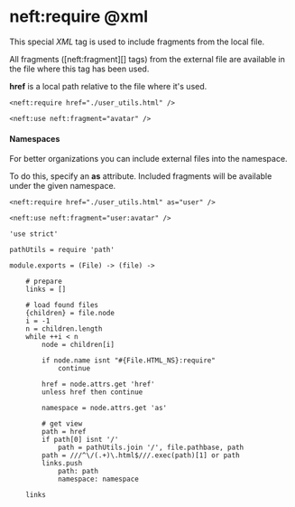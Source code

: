 neft:require @xml
============

This special *XML* tag is used to include fragments from the local file.

All fragments ([neft:fragment][] tags) from the external file 
are available in the file where this tag has been used.

**href** is a local path relative to the file where it's used.

```
<neft:require href="./user_utils.html" />

<neft:use neft:fragment="avatar" />
```

#### Namespaces

For better organizations you can include external files into the namespace.

To do this, specify an **as** attribute.
Included fragments will be available under the given namespace.

```
<neft:require href="./user_utils.html" as="user" />

<neft:use neft:fragment="user:avatar" />
```

	'use strict'

	pathUtils = require 'path'

	module.exports = (File) -> (file) ->

		# prepare
		links = []

		# load found files
		{children} = file.node
		i = -1
		n = children.length
		while ++i < n
			node = children[i]

			if node.name isnt "#{File.HTML_NS}:require"
				continue

			href = node.attrs.get 'href'
			unless href then continue

			namespace = node.attrs.get 'as'

			# get view
			path = href
			if path[0] isnt '/'
				path = pathUtils.join '/', file.pathbase, path
			path = ///^\/(.+)\.html$///.exec(path)[1] or path
			links.push
				path: path
				namespace: namespace

		links
